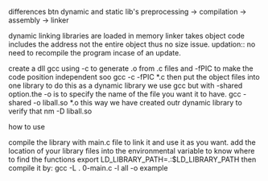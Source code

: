 differences btn dynamic and static lib's
preprocessing -> compilation -> assembly -> linker

dynamic linking 
libraries are loaded in memory
linker takes object code includes the address not the entire object thus no size issue.
updation:: no need to recompile the program incase of an update.

create a dll
gcc using -c to generate .o from .c files and -fPIC to make the code position independent 
 soo gcc -c -fPIC *.c
 then put the object files into one library to do this as a dynamic library we use gcc but with -shared option.the -o is to specify the name of the file you want it to have.
 gcc -shared -o liball.so *.o
 this way we have created outr dynamic library to verify that
 nm -D liball.so


 how to use

 compile the library with main.c file to link it and use it as you want.
 add the location of your library files into the environmental variable to know where to find the functions
 export LD_LIBRARY_PATH=.:$LD_LIBRARY_PATH
 then compile it by:
 gcc -L . 0-main.c -l all -o example
